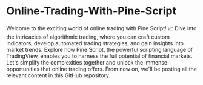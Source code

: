 # Online-Trading-With-Pine-Script

Welcome to the exciting world of online trading with Pine Script! 📈 Dive into the intricacies of algorithmic trading, where you can craft custom indicators, develop automated trading strategies, and gain insights into market trends. Explore how Pine Script, the powerful scripting language of TradingView, enables you to harness the full potential of financial markets. Let's simplify the complexities together and unlock the immense opportunities that online trading offers. From now on, we'll be posting all the relevant content in this GitHub repository.
